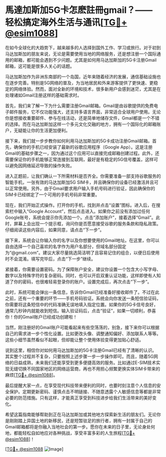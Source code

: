 # 馬達加斯加5G卡怎麽註冊gmail？——轻松搞定海外生活与通讯[[TG💪+ @esim1088](https://t.me/s/esim1088)]

在如今全球化的大趋势下，越来越多的人选择到国外工作、学习或旅行。对于初到马达加斯加的朋友来说，无论是需要使用当地的网络服务，还是想注册一个国际通用的邮箱，都可能会遇到不少问题。尤其是如何用马达加斯加的5G卡注册Gmail邮箱，这可能是很多人关心的话题。

马达加斯加作为非洲东南部的一个岛国，近年来随着经济的发展，通信基础设施也在逐步完善。特别是5G网络的普及，为当地居民和外来游客提供了更快速、更稳定的网络体验。然而，面对全新的环境和技术，很多新用户会感到迷茫，尤其是在处理诸如Gmail注册这样的基础需求时。

首先，我们来了解一下为什么需要注册Gmail邮箱。Gmail是由谷歌提供的免费电子邮件服务，它不仅功能强大，还支持多语言界面，非常适合全球用户使用。无论你是想接收重要邮件、参与在线活动，还是简单地储存文件，Gmail都是一个不错的选择。而在马达加斯加这样一个多元文化交融的地方，拥有一个国际化的邮箱账户，无疑能让你的生活更加便利。

接下来，我们就一步步教你如何利用马达加斯加的5G卡成功注册Gmail邮箱。首先，确保你的手机已经安装了最新的谷歌应用程序（Google App）。这是注册Gmail的基础步骤之一，因为通过这个应用可以直接完成邮箱创建过程。此外，还需要保证你的手机能够正常连接到互联网，最好是有稳定的5G信号覆盖，这样可以避免因网络延迟导致的操作失败。

进入正题前，让我们确认一下所需材料是否齐全。你需要准备一部支持谷歌服务的智能手机，一张有效的马达加斯加5G SIM卡，并且确保你的设备已经激活并且可以正常使用。另外，由于Gmail要求用户输入手机号码进行验证，因此确保你的SIM卡已经绑定了一个可用的手机号码非常重要。

现在，我们开始正式操作。打开你的手机，找到并点击“设置”图标。进入后，在搜索栏中输入“Google Account”，然后点击进入。如果你之前没有添加过任何Google账号，系统会提示你先添加一个。点击“添加账户”，接着选择“Gmail”。此时，屏幕上会出现一个提示框，询问你是否愿意接受谷歌的服务条款和隐私政策。仔细阅读这些内容后，如果同意，请点击“下一步”。

接下来，系统会让你输入你的名字以及你想要使用的Gmail地址。在这里，你可以自由选择一个自己喜欢的名字作为用户名部分，但域名部分固定为“@gmail.com”。建议大家尽量挑选简洁明了且容易记住的组合，以便日后使用时不会混淆。填写完毕后，点击“下一步”继续。

紧接着，你需要设置密码。为了保障账户安全，建议你设置一个包含大小写字母、数字以及特殊字符的复杂密码。同时，也可以开启双重认证功能，这样即使有人知道了你的密码，也很难轻易登录你的账户。设置完成后，再次点击“下一步”。

此时，系统可能会弹出一条信息，告诉你Gmail已经准备好接收邮件了。不过在此之前，还有一个重要的环节——手机号码验证。系统会向你发送一条短信验证码，你需要将这条短信中的代码准确无误地填入指定位置。如果你的5G卡信号良好，通常几秒钟内就能收到短信。输入验证码后，点击“验证”，如果一切顺利，恭喜你！你的Gmail账户已经成功创建啦！

当然，刚注册好的Gmail账户可能看起来有些空荡荡的，别急，接下来你可以根据自己的需求进一步个性化设置。比如更改头像、调整通知偏好、添加联系人等等。这些小细节虽然看似不起眼，但却能让整个使用体验变得更加贴心舒适。

说到这里，相信你对如何用马达加斯加的5G卡注册Gmail已经有了清晰的认识。其实整个过程并不复杂，只要按照上述步骤一步一步操作即可。而且，随着5G网络的日益成熟，未来我们还能享受到更多便捷高效的服务。比如通过E-SIM技术实现无缝切换不同国家地区的网络运营商，再也不用担心频繁更换实体SIM卡带来的麻烦[[TG💪+ @esim1088](https://t.me/s/esim1088)]。

最后提醒大家一点，在享受现代科技带来便利的同时，也要时刻注意个人信息的安全保护。定期更新密码、谨慎点击不明链接、不随意透露个人敏感信息等都是非常必要的防范措施。只有这样，才能真正享受到科技进步给我们生活带来的美好变化。

希望这篇指南能够帮助到正在马达加斯加或其他地方探索新生活的朋友们。无论你是刚刚踏上异国土地的新移民，还是短暂驻足的旅行者，拥有一封属于自己的Gmail邮箱都将是你融入当地社会的第一步。愿你在未来的日子里，无论身处何地，都能轻松自如地应对各种挑战，享受丰富多彩的人生旅程[[TG💪+ @esim1088](https://t.me/s/esim1088)]！

[[TG💪+ @esim1088](https://t.me/s/esim1088) ![Image](https://i.postimg.cc/4NQfJmqS/Snipaste-2025-05-13-00-14-12.png)]